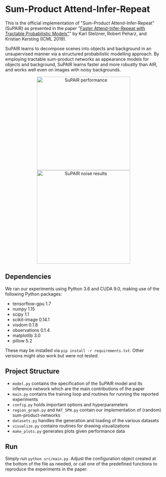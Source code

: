 # Sum-Product Attend-Infer-Repeat

This is the official implementation of "Sum-Product Attend-Infer-Repeat" (SuPAIR) as presented in
the paper "[Faster Attend-Infer-Repeat with Tractable Probabilistic Models"](https://ml-research.github.io/papers/stelzner2019icml_SuPAIR.pdf)" by Karl
Stelzner, Robert Peharz, and Kristian Kersting (ICML 2019).

SuPAIR learns to decompose scenes into objects and background in an unsupervised manner via a 
structured probabilistic modelling approach. By employing tractable sum-product networks as
appearance models for objects and background, SuPAIR learns faster and more robustly than AIR,
and works well even on images with noisy backgrounds.

<p align="center">
   <img src="https://raw.githubusercontent.com/stelzner/supair/master/images/count-accs.png" alt="SuPAIR performance" height="300">
   <img src="https://raw.githubusercontent.com/stelzner/supair/master/images/noise-results.png" alt="SuPAIR noise results" height="300">
</p>

## Dependencies
We ran our experiments using Python 3.6 and CUDA 9.0, making use of the following Python packages:

 * tensorflow-gpu 1.7
 * numpy 1.15
 * scipy 1.1
 * scikit-image 0.14.1
 * visdom 0.1.8
 * observations 0.1.4
 * matplotlib 3.0
 * pillow 5.2

These may be installed via `pip install -r requirements.txt`. Other versions might also work but
were not tested.

## Project Structure

 * `model.py` contains the specification of the SuPAIR model and its inference network which are
   the main contributions of the paper
 * `main.py` contains the training loop and routines for running the reported experiments
 * `config.py` holds important options and hyperparameters
 * `region_graph.py` and `RAT_SPN.py` contain our implementation of (random) sum-product-networks
 * `datasets.py` handles the generation and loading of the various datasets
 * `visualize.py` contains routines for drawing visualizations
 * `make_plots.py` generates plots given performance data

## Run
Simply run `python src/main.py`. Adjust the configuration object created at the bottom of the file as
needed, or call one of the predefined functions to reproduce the experiments in the paper.

